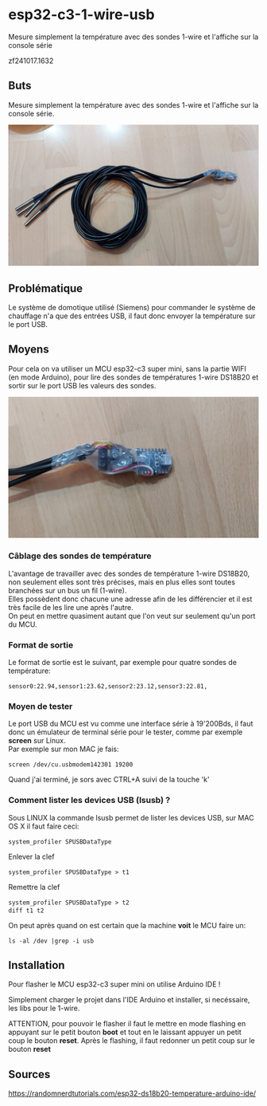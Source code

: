 # esp32-c3-1-wire-usb
Mesure simplement la température avec des sondes 1-wire et l'affiche sur la console série

zf241017.1632


## Buts
Mesure simplement la température avec des sondes 1-wire et l'affiche sur la console série.

![](https://raw.githubusercontent.com/zuzu59/esp32-c3-1-wire-usb/refs/heads/master/photo_2024-10-17_16-23-10.jpg)


## Problématique
Le système de domotique utilisé (Siemens) pour commander le système de chauffage n'a que des entrées USB, il faut donc envoyer la température sur le port USB.


## Moyens
Pour cela on va utiliser un MCU esp32-c3 super mini, sans la partie WIFI (en mode Arduino), pour lire des sondes de températures 1-wire DS18B20 et sortir sur le port USB les valeurs des sondes.

![](https://raw.githubusercontent.com/zuzu59/esp32-c3-1-wire-usb/refs/heads/master/photo_2024-10-17_16-23-01.jpg)


### Câblage des sondes de température
L'avantage de travailler avec des sondes de température 1-wire DS18B20, non seulement elles sont très précises, mais en plus elles sont toutes branchées sur un bus un fil (1-wire).<br>
Elles possèdent donc chacune une adresse afin de les différencier et il est très facile de les lire une après l'autre.<br>
On peut en mettre quasiment autant que l'on veut sur seulement qu'un port du MCU.


### Format de sortie
Le format de sortie est le suivant, par exemple pour quatre sondes de température:

````
sensor0:22.94,sensor1:23.62,sensor2:23.12,sensor3:22.81,
````


### Moyen de tester
Le port USB du MCU est vu comme une interface série à 19'200Bds, il faut donc un émulateur de terminal série pour le tester, comme par exemple **screen** sur Linux. <br>
Par exemple sur mon MAC je fais:
````
screen /dev/cu.usbmodem142301 19200
````

Quand j'ai terminé, je sors avec CTRL+A suivi de la touche 'k'


### Comment lister les devices USB (lsusb) ?
Sous LINUX la commande lsusb permet de lister les devices USB, sur MAC OS X il faut faire ceci:
````
system_profiler SPUSBDataType
````

Enlever la clef
````
system_profiler SPUSBDataType > t1
````

Remettre la clef
````
system_profiler SPUSBDataType > t2
diff t1 t2
````

On peut après quand on est certain que la machine **voit** le MCU faire un:
````
ls -al /dev |grep -i usb
````


## Installation
Pour flasher le MCU esp32-c3 super mini on utilise Arduino IDE !

Simplement charger le projet dans l'IDE Arduino et installer, si necéssaire, les libs pour le 1-wire.

ATTENTION, pour pouvoir le flasher il faut le mettre en mode flashing en appuyant sur le petit bouton **boot** et tout en le laissant appuyer un petit coup le bouton **reset**. Après le flashing, il faut redonner un petit coup sur le bouton **reset**


## Sources
https://randomnerdtutorials.com/esp32-ds18b20-temperature-arduino-ide/<br>


